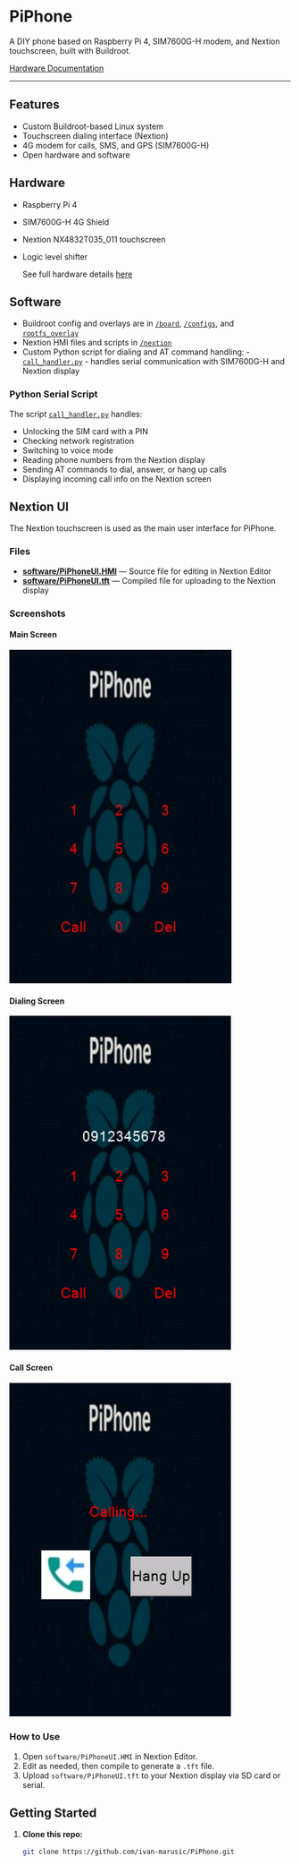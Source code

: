 # PiPhone

A DIY phone based on Raspberry Pi 4, SIM7600G-H modem, and Nextion touchscreen, built with Buildroot.

[Hardware Documentation](hardware.md)

---

## Features

- Custom Buildroot-based Linux system
- Touchscreen dialing interface (Nextion)
- 4G modem for calls, SMS, and GPS (SIM7600G-H)
- Open hardware and software

## Hardware

- Raspberry Pi 4
- SIM7600G-H 4G Shield
- Nextion NX4832T035_011 touchscreen
- Logic level shifter

  See full hardware details [here](hardware.md)

## Software

- Buildroot config and overlays are in [`/board`](board), [`/configs`](configs), and [`rootfs_overlay`](rootfs_overlay)
- Nextion HMI files and scripts in [`/nextion`](nextion/)
- Custom Python script for dialing and AT command handling:
 -[`call_handler.py`](board/piphone/rootfs_overlay/usr/bin/call_handler.py) - handles serial communication with SIM7600G-H and Nextion display
### Python Serial Script

The script [`call_handler.py`](board/piphone/rootfs_overlay/usr/bin/call_handler.py) handles:
- Unlocking the SIM card with a PIN
- Checking network registration
- Switching to voice mode
- Reading phone numbers from the Nextion display
- Sending AT commands to dial, answer, or hang up calls
- Displaying incoming call info on the Nextion screen
 

## Nextion UI

The Nextion touchscreen is used as the main user interface for PiPhone.

### Files

- [**software/PiPhoneUI.HMI**](nextion/novitest3.HMI) — Source file for editing in Nextion Editor
- [**software/PiPhoneUI.tft**](nextion/novitest3.tft) — Compiled file for uploading to the Nextion display

### Screenshots
#### Main Screen
![Main Screen](nextion/main_keypad.jpg)
#### Dialing Screen
![Dialing Screen](nextion/dialing.jpg)
#### Call Screen
![Call Screen](nextion/call_screen.jpg)

### How to Use

1. Open `software/PiPhoneUI.HMI` in Nextion Editor.
2. Edit as needed, then compile to generate a `.tft` file.
3. Upload `software/PiPhoneUI.tft` to your Nextion display via SD card or serial.


## Getting Started

1. **Clone this repo:**
   ```bash
   git clone https://github.com/ivan-marusic/PiPhone.git
   ```
